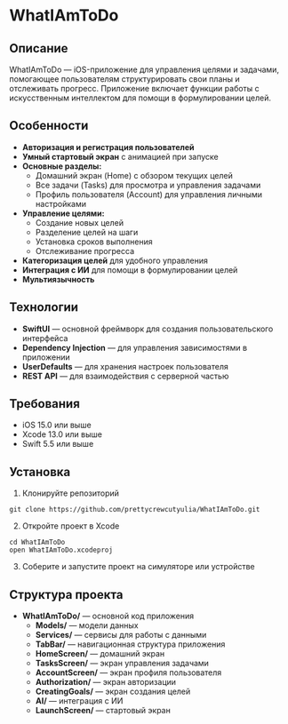 # WhatIAmToDo

## Описание
WhatIAmToDo — iOS-приложение для управления целями и задачами, помогающее пользователям структурировать свои планы и отслеживать прогресс. Приложение включает функции работы с искусственным интеллектом для помощи в формулировании целей.

## Особенности
- **Авторизация и регистрация пользователей**
- **Умный стартовый экран** с анимацией при запуске
- **Основные разделы:**
  - Домашний экран (Home) с обзором текущих целей
  - Все задачи (Tasks) для просмотра и управления задачами
  - Профиль пользователя (Account) для управления личными настройками
- **Управление целями:**
  - Создание новых целей
  - Разделение целей на шаги
  - Установка сроков выполнения
  - Отслеживание прогресса
- **Категоризация целей** для удобного управления
- **Интеграция с ИИ** для помощи в формулировании целей
- **Мультиязычность**

## Технологии
- **SwiftUI** — основной фреймворк для создания пользовательского интерфейса
- **Dependency Injection** — для управления зависимостями в приложении
- **UserDefaults** — для хранения настроек пользователя
- **REST API** — для взаимодействия с серверной частью

## Требования
- iOS 15.0 или выше
- Xcode 13.0 или выше
- Swift 5.5 или выше

## Установка
1. Клонируйте репозиторий
```
git clone https://github.com/prettycrewcutyulia/WhatIAmToDo.git
```
2. Откройте проект в Xcode
```
cd WhatIAmToDo
open WhatIAmToDo.xcodeproj
```
3. Соберите и запустите проект на симуляторе или устройстве

## Структура проекта
- **WhatIAmToDo/** — основной код приложения
  - **Models/** — модели данных
  - **Services/** — сервисы для работы с данными
  - **TabBar/** — навигационная структура приложения
  - **HomeScreen/** — домашний экран
  - **TasksScreen/** — экран управления задачами
  - **AccountScreen/** — экран профиля пользователя
  - **Authorization/** — экран авторизации
  - **CreatingGoals/** — экран создания целей
  - **AI/** — интеграция с ИИ
  - **LaunchScreen/** — стартовый экран

